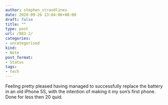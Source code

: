 ```yaml
---
author: stephen_strandlines
date: 2020-09-26 13:04:06+00:00
draft: false
title: ""
type: post
url: /983-2/
categories:
- uncategorised
kind:
- Note
post_format:
- Status
tags:
- tech
---
```


Feeling pretty pleased having managed to successfully replace the battery in an old iPhone 5S, with the intention of making it my son’s first phone. Done for less then 20 quid.
